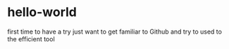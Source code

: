 # hello-world
first time to have a try
just want to get familiar to Github and try to used to the efficient tool
